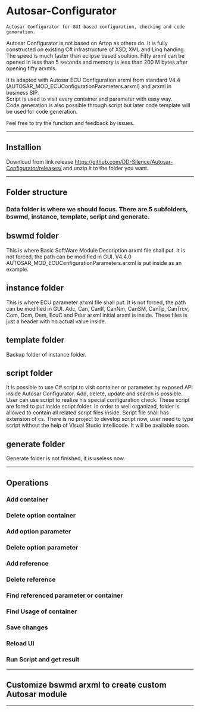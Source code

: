# Autosar-Configurator
    Autosar Configurator for GUI based configuration, checking and code generation.  
Autosar Configurator is not based on Artop as others do. It is fully constructed on existing C# infrastructure of XSD, XML and Linq handing. The speed is much faster than eclipse based soultion. Fifty arxml can be opened in less than 5 seconds and memory is less than 200 M bytes after opening fifty arxmls.

It is adapted with Autosar ECU Configuration arxml from standard V4.4 (AUTOSAR_MOD_ECUConfigurationParameters.arxml) and arxml in business SIP.  
Script is used to visit every container and parameter with easy way.  
Code generation is also possible through script but later code template will be used for code generation.  

Feel free to try the function and feedback by issues.

---
## Installion
Download from link release https://github.com/DD-Silence/Autosar-Configurator/releases/ and unzip it to the folder you want.

---
## Folder structure
### Data folder is where we should focus. There are 5 subfolders, bswmd, instance, template, script and generate.
## bswmd folder
This is where Basic SoftWare Module Description arxml file shall put. It is not forced, the path can be modified in GUI.  V4.4.0 AUTOSAR_MOD_ECUConfigurationParameters.arxml is put inside as an example.
## instance folder
This is where ECU parameter arxml file shall put. It is not forced, the path can be modified in GUI. Adc, Can, CanIf, CanNm, CanSM, CanTp, CanTrcv, Com, Dcm, Dem, EcuC and Pdur arxml initial arxml is inside. These files is just a header with no actual value inside.
## template folder
Backup folder of instance folder.
## script folder
It is possible to use C# script to visit container or parameter by exposed API inside Autosar Configurator. Add, delete, update and search is possible. User can use script to realize his special configuration check. These script are fored to put inside script folder. In order to well organized, folder is allowed to contain all related script files inside. Script file shall has extension of cs. There is no project to develop script now, user need to type script without the help of Visual Studio intellicode. It will be available soon. 
## generate folder
Generate folder is not finished, it is useless now.

---
## Operations
### Add container

### Delete option container

### Add option parameter

### Delete option parameter

### Add reference

### Delete reference

### Find referenced parameter or container

### Find Usage of container

### Save changes

### Reload UI

### Run Script and get result

---
## Customize bswmd arxml to create custom Autosar module

---

